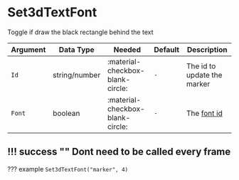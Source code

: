 # Set3dTextFont
Toggle if draw the black rectangle behind the text

| Argument              | Data Type                            | Needed                    | Default         | Description
| ----------------------| ------------------------------------ | ------------------------- |-----------------|-------------
| `Id`                | string/number | :material-checkbox-blank-circle: | `-` | The id to update the marker
| `Font`                | boolean | :material-checkbox-blank-circle: | `-` | The [font id](https://gtaforums.com/topic/794014-fonts-list/)
    
!!! success ""
    Dont need to be called every frame
---
??? example
    ```
    Set3dTextFont("marker", 4)
    ```